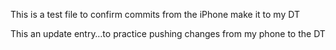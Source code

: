 This is a test file to confirm commits from the iPhone make it to my DT

This an update entry…to practice pushing changes from my phone to the DT
